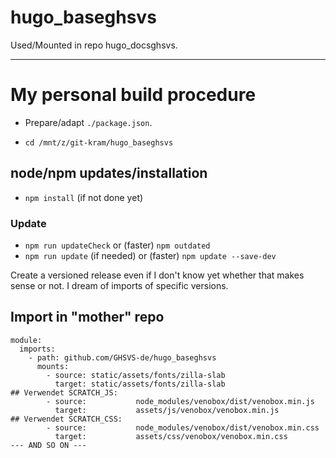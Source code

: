 # hugo_baseghsvs

Used/Mounted in repo hugo_docsghsvs.

---

# My personal build procedure
- Prepare/adapt `./package.json`.

- `cd /mnt/z/git-kram/hugo_baseghsvs`

## node/npm updates/installation
- `npm install` (if not done yet)
### Update
- `npm run updateCheck` or (faster) `npm outdated`
- `npm run update` (if needed) or (faster) `npm update --save-dev`

Create a versioned release even if I don't know yet whether that makes sense or not. I dream of imports of specific versions.

## Import in "mother" repo
```
module:
  imports:
    - path: github.com/GHSVS-de/hugo_baseghsvs
      mounts:
        - source: static/assets/fonts/zilla-slab
          target: static/assets/fonts/zilla-slab
## Verwendet SCRATCH_JS:
        - source:           node_modules/venobox/dist/venobox.min.js
          target:           assets/js/venobox/venobox.min.js
## Verwendet SCRATCH_CSS:
        - source:           node_modules/venobox/dist/venobox.min.css
          target:           assets/css/venobox/venobox.min.css
--- AND SO ON ---
```
